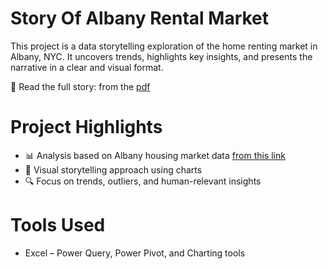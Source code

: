 # Story Of Albany Rental Market

This project is a data storytelling exploration of the home renting market in Albany, NYC.
It uncovers trends, highlights key insights, and presents the narrative in a clear and visual format.

📄 Read the full story: from the [pdf](https://github.com/AliElgamal9/story-of-albany-home-renting/blob/main/AlbanyMarketStory/Presentation1.pdf)

# Project Highlights
- 📊 Analysis based on Albany housing market data [from this link](https://insideairbnb.com/get-the-data/)
- 🎨 Visual storytelling approach using charts 
- 🔍 Focus on trends, outliers, and human-relevant insights

# Tools Used
- Excel – Power Query, Power Pivot, and Charting tools
